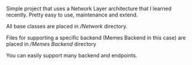 Simple project that uses a Network Layer architecture that I learned recently. Pretty easy to use, maintenance and extend.

All base classes are placed in */Network* directory.

Files for supporting a specific backend (Memes Backend in this case) are placed in */Memes Backend* directory

You can easily support many backend and endpoints.
